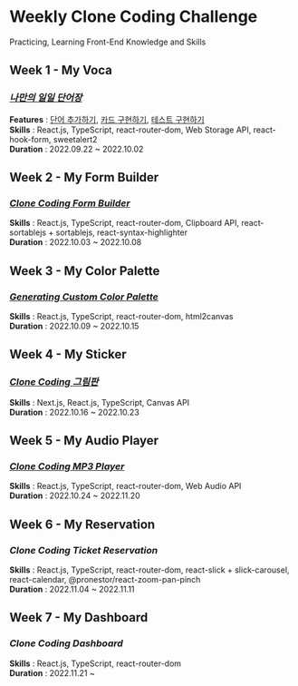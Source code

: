 # Weekly Clone Coding Challenge

Practicing, Learning Front-End Knowledge and Skills

## Week 1 - My Voca
### __*[나만의 일일 단어장](https://github.com/namiein/my-voca)*__   
__Features__ : [단어 추가하기](https://github.com/namiein/weekly-clone-coding/blob/main/my-voca/1.md), [카드 구현하기](https://github.com/namiein/weekly-clone-coding/blob/main/my-voca/2.md), [테스트 구현하기](https://github.com/namiein/weekly-clone-coding/blob/main/my-voca/3.md)   
__Skills__ : React.js, TypeScript, react-router-dom, Web Storage API, react-hook-form,  sweetalert2   
__Duration__ : 2022.09.22 ~ 2022.10.02   

## Week 2 - My Form Builder
### __*[Clone Coding Form Builder](https://github.com/namiein/my-form-builder)*__   
__Skills__ : React.js, TypeScript, react-router-dom, Clipboard API, react-sortablejs + sortablejs, react-syntax-highlighter   
__Duration__ : 2022.10.03 ~ 2022.10.08   

## Week 3 - My Color Palette
### __*[Generating Custom Color Palette](https://github.com/namiein/my-color-palette)*__   
__Skills__ : React.js, TypeScript, react-router-dom, html2canvas   
__Duration__ : 2022.10.09 ~ 2022.10.15   

## Week 4 - My Sticker
### __*[Clone Coding 그림판](https://github.com/namiein/my-sticker)*__   
__Skills__ : Next.js, React.js, TypeScript, Canvas API   
__Duration__ : 2022.10.16 ~ 2022.10.23   

## Week 5 - My Audio Player
### __*[Clone Coding MP3 Player](https://github.com/namiein/my-audio-player)*__   
__Skills__ : React.js, TypeScript, react-router-dom, Web Audio API   
__Duration__ : 2022.10.24 ~ 2022.11.20

## Week 6 - My Reservation
### __*Clone Coding Ticket Reservation*__   
__Skills__ : React.js, TypeScript, react-router-dom, react-slick + slick-carousel, react-calendar, @pronestor/react-zoom-pan-pinch    
__Duration__ : 2022.11.04 ~ 2022.11.11   

## Week 7 - My Dashboard
### __*Clone Coding Dashboard*__   
__Skills__ : React.js, TypeScript, react-router-dom    
__Duration__ : 2022.11.21 ~    
   
   
